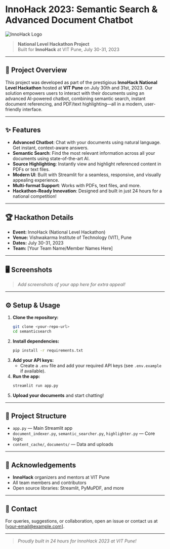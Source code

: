 # InnoHack 2023: Semantic Search & Advanced Document Chatbot

![InnoHack Logo](https://vit.edu.in/images/vit_logo.png)

> **National Level Hackathon Project**  
> Built for **InnoHack** at VIT Pune, July 30-31, 2023

---

## 🚀 Project Overview
This project was developed as part of the prestigious **InnoHack National Level Hackathon** hosted at **VIT Pune** on July 30th and 31st, 2023. Our solution empowers users to interact with their documents using an advanced AI-powered chatbot, combining semantic search, instant document referencing, and PDF/text highlighting—all in a modern, user-friendly interface.

---

## ✨ Features
- **Advanced Chatbot**: Chat with your documents using natural language. Get instant, context-aware answers.
- **Semantic Search**: Find the most relevant information across all your documents using state-of-the-art AI.
- **Source Highlighting**: Instantly view and highlight referenced content in PDFs or text files.
- **Modern UI**: Built with Streamlit for a seamless, responsive, and visually appealing experience.
- **Multi-format Support**: Works with PDFs, text files, and more.
- **Hackathon-Ready Innovation**: Designed and built in just 24 hours for a national competition!

---

## 🏆 Hackathon Details
- **Event:** InnoHack (National Level Hackathon)
- **Venue:** Vishwakarma Institute of Technology (VIT), Pune
- **Dates:** July 30-31, 2023
- **Team:** [Your Team Name/Member Names Here]

---

## 🖥️ Screenshots
> _Add screenshots of your app here for extra appeal!_

---

## ⚙️ Setup & Usage
1. **Clone the repository:**
   ```bash
   git clone <your-repo-url>
   cd semanticsearch
   ```
2. **Install dependencies:**
   ```bash
   pip install -r requirements.txt
   ```
3. **Add your API keys:**
   - Create a `.env` file and add your required API keys (see `.env.example` if available).
4. **Run the app:**
   ```bash
   streamlit run app.py
   ```
5. **Upload your documents** and start chatting!

---

## 📂 Project Structure
- `app.py` — Main Streamlit app
- `document_indexer.py`, `semantic_searcher.py`, `highlighter.py` — Core logic
- `content_cache/`, `documents/` — Data and uploads

---

## 🤝 Acknowledgements
- **InnoHack** organizers and mentors at VIT Pune
- All team members and contributors
- Open source libraries: Streamlit, PyMuPDF, and more

---

## 📣 Contact
For queries, suggestions, or collaboration, open an issue or contact us at [your-email@example.com].

---

> _Proudly built in 24 hours for InnoHack 2023 at VIT Pune!_ 
